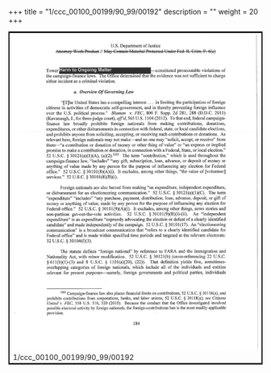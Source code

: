 +++
title = "1/ccc_00100_00199/90_99/00192"
description = ""
weight = 20
+++

<table style="border:2px solid black;max-width:800px;max-height:800px;" 
><tr><td>
<img class="center-fit-jpg"
src="/jpg_/jpg_mueller_report_searchable_192.jpg">
1/ccc_00100_00199/90_99/00192
</img></td></tr></table>
